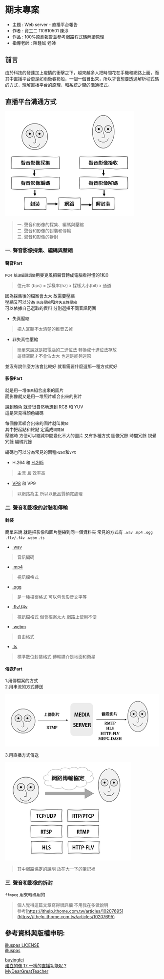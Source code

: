 # 期末專案

* 主題 : Web server - 直播平台報告
* 作者 : 資工二 110810501 陳淳
* 作品 : 100%原創報告並參考網路程式碼解讀原理
* 指導老師 : 陳鍾誠 老師  

## 前言
由於科技的發達加上疫情的衝擊之下，越來越多人把時間花在手機和網路上面，而其中直播平台更是如雨後春筍般，一個一個冒出來，所以才會想要透過解析程式碼的方式，理解直播平台的原理，和系統之間的溝通模式。

## 直播平台溝通方式

<img src="./picture/20210627P2.png"/>

>一. 聲音和影像的採集、編碼與壓縮  
二. 聲音和影像的封裝和傳輸  
三. 聲音和影像的拆封  


### 一. 聲音影像採集、編碼與壓縮  

#### 聲音Part
`PCM 脈波編碼調變`用麥克風把聲音轉成電腦看得懂的1和0   

> 位元率 (bps) = 採樣率(hz) x 採樣大小(bit) x 通道  

因為採集後的檔案會太大 故需要壓縮  
壓縮又可以分為 `失真壓縮`和`非失真性壓縮`  
可以依據自己選取的資料 分別選擇不同音訊範圍

* 失真壓縮
>把人耳聽不太清楚的雜音去掉

* 非失真性壓縮
> 簡單來說就是把電腦的二進位法 轉換成十進位法存放  
這樣空間才不會佔太大 也還是能夠還原  

並沒有說什麼方法會比較好 就看需要什麼選那一種方式就好

#### 影像Part
就是用一堆`像素`組合出來的圖片  
而影像就又是用一堆照片組合出來的影片

說到顏色 就會很自然地想到 RGB 和 YUV  
這是常見得顏色編碼

每個像素組合出來的圖片就叫做`幀`  
其中把起點和終點 定義成`關鍵幀`  
壓縮時 方便可以縮減中間變化不大的圖片
又有多種方式 圖像冗餘 時間冗餘 視覺冗餘 編碼冗餘

編碼也可以分為常見的兩種`H26X`和`VPX`

* H.264 和 [H.265](https://zh.wikipedia.org/wiki/%E9%AB%98%E6%95%88%E7%8E%87%E8%A7%86%E9%A2%91%E7%BC%96%E7%A0%81)

>主流 且 效率高

* [VP8](https://zh.wikipedia.org/wiki/VP8) 和 VP9

>以網路為主 所以以低品質頻寬處理

### 二. 聲音和影像的封裝和傳輸

#### 封裝
簡單來說 就是把影像和圖片壓縮到同一個資料夾
常見的方式有 `.wav`  `.mp4`  `.ogg`  `.flv/.f4v`  `.webm`  `.ts` 

* [.wav](https://zh.wikipedia.org/wiki/WAV)
> 音訊編碼
* [.mp4](https://zh.wikipedia.org/wiki/MP4)
>視訊檔格式
* [.ogg](https://zh.wikipedia.org/wiki/Ogg)
>是一種檔案格式 可以包含影音文字等
* [.flv/.f4v](https://zh.wikipedia.org/wiki/Flash_Video)
>視訊檔格式 但會檔案太大 網路上使用不便
* [.webm](https://zh.wikipedia.org/wiki/WebM)
>自由格式 
* [.ts](https://zh.wikipedia.org/wiki/MPEG2-TS)
>標準數位封裝格式 傳輸媒介是地面和衛星


#### 傳送Part
1.用傳檔案的方式  
2.用串流的方式傳送  

<img src="./picture/20210627P1.png"/>

3.用直播方式傳送  

<img src="./picture/20210627P3.png"/>

>其中網路協定的說明 放在大一下的筆記裡

### 三. 聲音和影像的拆封  
`ffmpeg` 用來轉碼用的  
>個人覺得這篇文章寫得很詳細 不用我在多做說明  
參考[https://ithelp.ithome.com.tw/articles/10207695](https://ithelp.ithome.com.tw/articles/10207695)


## 參考資料與版權申明:
[illuspas LICENSE](https://github.com/illuspas/Node-Media-Server/blob/master/LICENSE)  
[illuspas](https://github.com/illuspas/Node-Media-Server)  

[buyingfei](https://github.com/buyingfei/live)  
[建立的像 17 一樣的直播功能呢 ?](https://ithelp.ithome.com.tw/articles/10208242)  
[MyDearGreatTeacher](https://github.com/MyDearGreatTeacher/streaming)  
